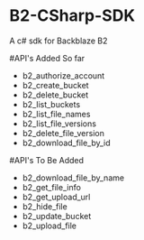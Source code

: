 # B2-CSharp-SDK
A c# sdk for Backblaze B2

#API's Added So far

- b2_authorize_account
- b2_create_bucket
- b2_delete_bucket
- b2_list_buckets
- b2_list_file_names
- b2_list_file_versions
- b2_delete_file_version
- b2_download_file_by_id

#API's To Be Added

- b2_download_file_by_name
- b2_get_file_info
- b2_get_upload_url
- b2_hide_file
- b2_update_bucket
- b2_upload_file